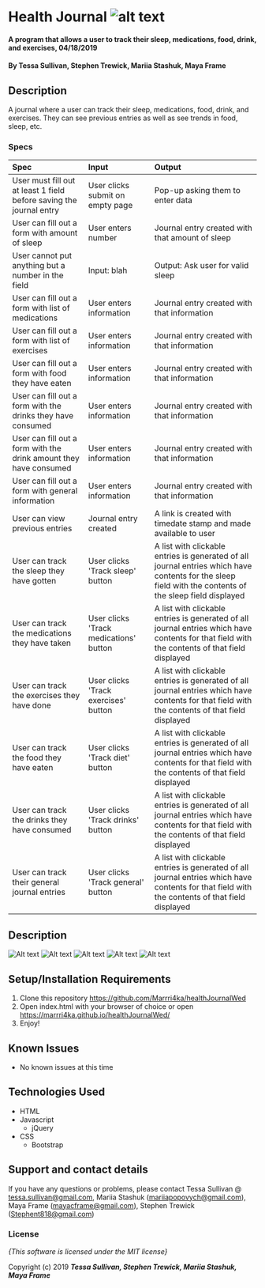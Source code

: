 # Health Journal ![alt text](https://github.com/adam-p/markdown-here/raw/master/src/common/images/icon48.png "Logo Title Text 1")

#### A program that allows a user to track their sleep, medications, food, drink, and exercises, 04/18/2019

#### By **Tessa Sullivan, Stephen Trewick, Mariia Stashuk, Maya Frame**

## Description

A journal where a user can track their sleep, medications, food, drink, and exercises.  They can see previous entries as well as see trends in food, sleep, etc.



### Specs
| Spec | Input | Output |
| :-------------     | :------------- | :------------- |
| User must fill out at least 1 field before saving the journal entry |User clicks submit on empty page|Pop-up asking them to enter data|
| User can fill out a form with amount of sleep | User enters number |Journal entry created with that amount of sleep|
| User cannot put anything but a number in the field | Input: blah | Output: Ask user for valid sleep
| User can fill out a form with list of medications | User enters information |Journal entry created with that information|
| User can fill out a form with list of exercises | User enters information |Journal entry created with that information|
| User can fill out a form with food they have eaten | User enters information |Journal entry created with that information|
| User can fill out a form with the drinks they have consumed | User enters information |Journal entry created with that information|
| User can fill out a form with the drink amount they have consumed | User enters information |Journal entry created with that information|
| User can fill out a form with general information | User enters information |Journal entry created with that information|
| User can view previous entries|Journal entry created|A link is created with timedate stamp and made available to user|
| User can track the sleep they have gotten|User clicks 'Track sleep' button|A list with clickable entries is generated of all journal entries which have contents for the sleep field with the contents of the sleep field displayed|
| User can track the medications they have taken |User clicks 'Track medications' button|A list with clickable entries is generated of all journal entries which have contents for that field with the contents of that field displayed|
| User can track the exercises they have done|User clicks 'Track exercises' button|A list with clickable entries is generated of all journal entries which have contents for that field with the contents of that field displayed|
| User can track the food they have eaten|User clicks 'Track diet' button|A list with clickable entries is generated of all journal entries which have contents for that field with the contents of that field displayed|
| User can track the drinks they have consumed|User clicks 'Track drinks' button|A list with clickable entries is generated of all journal entries which have contents for that field with the contents of that field displayed|
| User can track their general journal entries |User clicks 'Track general' button|A list with clickable entries is generated of all journal entries which have contents for that field with the contents of that field displayed|

## Description
![Alt text](/img/screen1.png)
![Alt text](/img/screen2.png)
![Alt text](/img/screen3.png)
![Alt text](/img/screen4.png)
![Alt text](/img/screen5.png)



## Setup/Installation Requirements

1. Clone this repository https://github.com/Marrri4ka/healthJournalWed
2.  Open index.html with your browser of choice or open  https://marrri4ka.github.io/healthJournalWed/
3. Enjoy!



## Known Issues
* No known issues at this time

## Technologies Used

* HTML
* Javascript
  * jQuery
* CSS
  * Bootstrap

## Support and contact details

If you have any questions or problems, please contact  Tessa Sullivan @ tessa.sullivan@gmail.com, Mariia Stashuk (mariiapopovych@gmail.com), Maya Frame (mayacframe@gmail.com), Stephen Trewick (Stephent818@gmail.com)

### License

*{This software is licensed under the MIT license}*

Copyright (c) 2019 **_Tessa Sullivan, Stephen Trewick, Mariia Stashuk, Maya Frame_**
